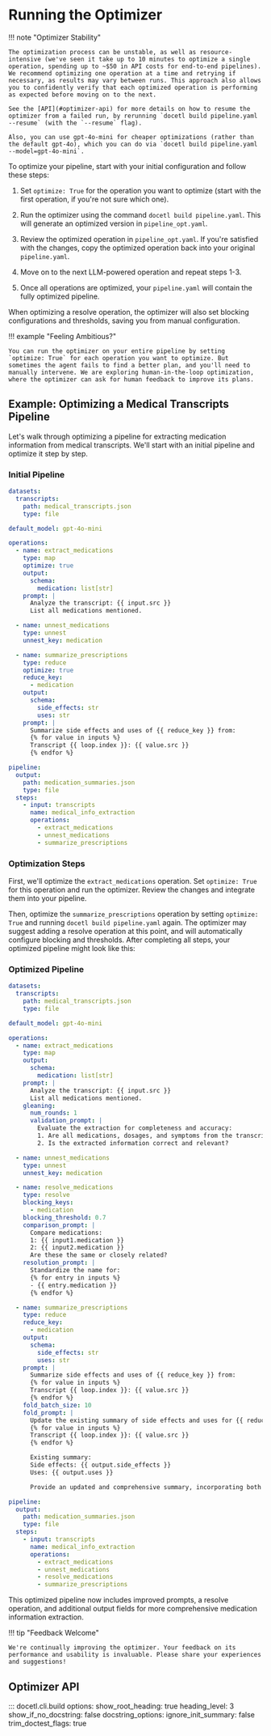 # Running the Optimizer

!!! note "Optimizer Stability"

    The optimization process can be unstable, as well as resource-intensive (we've seen it take up to 10 minutes to optimize a single operation, spending up to ~$50 in API costs for end-to-end pipelines). We recommend optimizing one operation at a time and retrying if necessary, as results may vary between runs. This approach also allows you to confidently verify that each optimized operation is performing as expected before moving on to the next.

    See the [API](#optimizer-api) for more details on how to resume the optimizer from a failed run, by rerunning `docetl build pipeline.yaml --resume` (with the `--resume` flag).

    Also, you can use gpt-4o-mini for cheaper optimizations (rather than the default gpt-4o), which you can do via `docetl build pipeline.yaml --model=gpt-4o-mini`.

To optimize your pipeline, start with your initial configuration and follow these steps:

1. Set `optimize: True` for the operation you want to optimize (start with the first operation, if you're not sure which one).

2. Run the optimizer using the command `docetl build pipeline.yaml`. This will generate an optimized version in `pipeline_opt.yaml`.

3. Review the optimized operation in `pipeline_opt.yaml`. If you're satisfied with the changes, copy the optimized operation back into your original `pipeline.yaml`.

4. Move on to the next LLM-powered operation and repeat steps 1-3.

5. Once all operations are optimized, your `pipeline.yaml` will contain the fully optimized pipeline.

When optimizing a resolve operation, the optimizer will also set blocking configurations and thresholds, saving you from manual configuration.

!!! example "Feeling Ambitious?"

    You can run the optimizer on your entire pipeline by setting `optimize: True` for each operation you want to optimize. But sometimes the agent fails to find a better plan, and you'll need to manually intervene. We are exploring human-in-the-loop optimization, where the optimizer can ask for human feedback to improve its plans.

## Example: Optimizing a Medical Transcripts Pipeline

Let's walk through optimizing a pipeline for extracting medication information from medical transcripts. We'll start with an initial pipeline and optimize it step by step.

### Initial Pipeline

```yaml
datasets:
  transcripts:
    path: medical_transcripts.json
    type: file

default_model: gpt-4o-mini

operations:
  - name: extract_medications
    type: map
    optimize: true
    output:
      schema:
        medication: list[str]
    prompt: |
      Analyze the transcript: {{ input.src }}
      List all medications mentioned.

  - name: unnest_medications
    type: unnest
    unnest_key: medication

  - name: summarize_prescriptions
    type: reduce
    optimize: true
    reduce_key:
      - medication
    output:
      schema:
        side_effects: str
        uses: str
    prompt: |
      Summarize side effects and uses of {{ reduce_key }} from:
      {% for value in inputs %}
      Transcript {{ loop.index }}: {{ value.src }}
      {% endfor %}

pipeline:
  output:
    path: medication_summaries.json
    type: file
  steps:
    - input: transcripts
      name: medical_info_extraction
      operations:
        - extract_medications
        - unnest_medications
        - summarize_prescriptions
```

### Optimization Steps

First, we'll optimize the `extract_medications` operation. Set `optimize: True` for this operation and run the optimizer. Review the changes and integrate them into your pipeline.

Then, optimize the `summarize_prescriptions` operation by setting `optimize: True` and running `docetl build pipeline.yaml` again. The optimizer may suggest adding a resolve operation at this point, and will automatically configure blocking and thresholds. After completing all steps, your optimized pipeline might look like this:

### Optimized Pipeline

```yaml
datasets:
  transcripts:
    path: medical_transcripts.json
    type: file

default_model: gpt-4o-mini

operations:
  - name: extract_medications
    type: map
    output:
      schema:
        medication: list[str]
    prompt: |
      Analyze the transcript: {{ input.src }}
      List all medications mentioned.
    gleaning:
      num_rounds: 1
      validation_prompt: |
        Evaluate the extraction for completeness and accuracy:
        1. Are all medications, dosages, and symptoms from the transcript included?
        2. Is the extracted information correct and relevant?

  - name: unnest_medications
    type: unnest
    unnest_key: medication

  - name: resolve_medications
    type: resolve
    blocking_keys:
      - medication
    blocking_threshold: 0.7
    comparison_prompt: |
      Compare medications:
      1: {{ input1.medication }}
      2: {{ input2.medication }}
      Are these the same or closely related?
    resolution_prompt: |
      Standardize the name for:
      {% for entry in inputs %}
      - {{ entry.medication }}
      {% endfor %}

  - name: summarize_prescriptions
    type: reduce
    reduce_key:
      - medication
    output:
      schema:
        side_effects: str
        uses: str
    prompt: |
      Summarize side effects and uses of {{ reduce_key }} from:
      {% for value in inputs %}
      Transcript {{ loop.index }}: {{ value.src }}
      {% endfor %}
    fold_batch_size: 10
    fold_prompt: |
      Update the existing summary of side effects and uses for {{ reduce_key }} based on the following additional transcripts:
      {% for value in inputs %}
      Transcript {{ loop.index }}: {{ value.src }}
      {% endfor %}

      Existing summary:
      Side effects: {{ output.side_effects }}
      Uses: {{ output.uses }}

      Provide an updated and comprehensive summary, incorporating both the existing information and any new insights from the additional transcripts.

pipeline:
  output:
    path: medication_summaries.json
    type: file
  steps:
    - input: transcripts
      name: medical_info_extraction
      operations:
        - extract_medications
        - unnest_medications
        - resolve_medications
        - summarize_prescriptions
```

This optimized pipeline now includes improved prompts, a resolve operation, and additional output fields for more comprehensive medication information extraction.

!!! tip "Feedback Welcome"

    We're continually improving the optimizer. Your feedback on its performance and usability is invaluable. Please share your experiences and suggestions!

## Optimizer API

::: docetl.cli.build
    options:
        show_root_heading: true
        heading_level: 3
        show_if_no_docstring: false
        docstring_options:
            ignore_init_summary: false
            trim_doctest_flags: true
